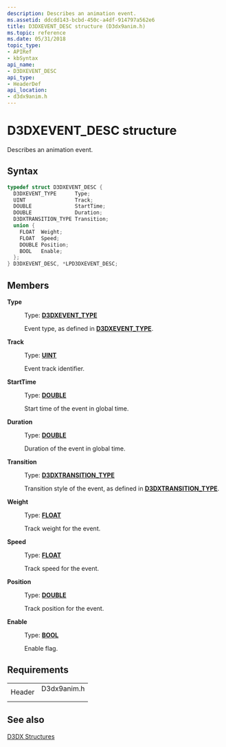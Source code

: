 ```yaml
---
description: Describes an animation event.
ms.assetid: ddcdd143-bcbd-450c-a4df-914797a562e6
title: D3DXEVENT_DESC structure (D3dx9anim.h)
ms.topic: reference
ms.date: 05/31/2018
topic_type: 
- APIRef
- kbSyntax
api_name: 
- D3DXEVENT_DESC
api_type: 
- HeaderDef
api_location: 
- d3dx9anim.h
---
```


# D3DXEVENT\_DESC structure

Describes an animation event.

## Syntax


```C++
typedef struct D3DXEVENT_DESC {
  D3DXEVENT_TYPE      Type;
  UINT                Track;
  DOUBLE              StartTime;
  DOUBLE              Duration;
  D3DXTRANSITION_TYPE Transition;
  union {
    FLOAT  Weight;
    FLOAT  Speed;
    DOUBLE Position;
    BOOL   Enable;
  };
} D3DXEVENT_DESC, *LPD3DXEVENT_DESC;
```



## Members

<dl> <dt>

**Type**
</dt> <dd>

Type: **[**D3DXEVENT\_TYPE**](./d3dxevent-type.md)**

</dd> <dd>

Event type, as defined in [**D3DXEVENT\_TYPE**](./d3dxevent-type.md).

</dd> <dt>

**Track**
</dt> <dd>

Type: **[**UINT**](../winprog/windows-data-types.md)**

</dd> <dd>

Event track identifier.

</dd> <dt>

**StartTime**
</dt> <dd>

Type: **[**DOUBLE**](../winprog/windows-data-types.md)**

</dd> <dd>

Start time of the event in global time.

</dd> <dt>

**Duration**
</dt> <dd>

Type: **[**DOUBLE**](../winprog/windows-data-types.md)**

</dd> <dd>

Duration of the event in global time.

</dd> <dt>

**Transition**
</dt> <dd>

Type: **[**D3DXTRANSITION\_TYPE**](./d3dxtransition-type.md)**

</dd> <dd>

Transition style of the event, as defined in [**D3DXTRANSITION\_TYPE**](./d3dxtransition-type.md).

</dd> <dt>

**Weight**
</dt> <dd>

Type: **[**FLOAT**](../winprog/windows-data-types.md)**

</dd> <dd>

Track weight for the event.

</dd> <dt>

**Speed**
</dt> <dd>

Type: **[**FLOAT**](../winprog/windows-data-types.md)**

</dd> <dd>

Track speed for the event.

</dd> <dt>

**Position**
</dt> <dd>

Type: **[**DOUBLE**](../winprog/windows-data-types.md)**

</dd> <dd>

Track position for the event.

</dd> <dt>

**Enable**
</dt> <dd>

Type: **[**BOOL**](../winprog/windows-data-types.md)**

</dd> <dd>

Enable flag.

</dd> </dl>

## Requirements



|                   |                                                                                        |
|-------------------|----------------------------------------------------------------------------------------|
| Header<br/> | <dl> <dt>D3dx9anim.h</dt> </dl> |



## See also

<dl> <dt>

[D3DX Structures](dx9-graphics-reference-d3dx-structures.md)
</dt> </dl>

 

 
